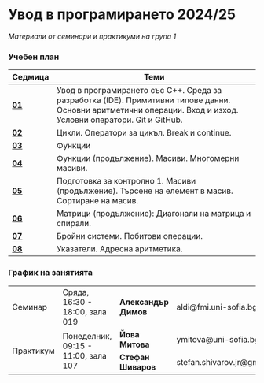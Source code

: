# Увод в програмирането 2024/25

_Материали от семинари и практикуми на група 1_

### Учебен план

| Седмица                                                                                                 | Теми                                                                                                                                                            |
| ------------------------------------------------------------------------------------------------------- | --------------------------------------------------------------------------------------------------------------------------------------------------------------- |
| **[01](https://github.com/StefanShivarov/introduction-to-programming-fmi-2024-25/tree/main/Week%2001)** | Увод в програмирането със C++. Среда за разработка (IDE). Примитивни типове данни. Основни аритметични операции. Вход и изход. Условни оператори. Git и GitHub. |
| **[02](https://github.com/StefanShivarov/introduction-to-programming-fmi-2024-25/tree/main/Week%2002)** | Цикли. Оператори за цикъл. Break и continue.                                                                                                                    |
| **[03](https://github.com/StefanShivarov/introduction-to-programming-fmi-2024-25/tree/main/Week%2003)** | Функции                                                                                                                                                         |
| **[04](https://github.com/StefanShivarov/introduction-to-programming-fmi-2024-25/tree/main/Week%2004)** | Функции (продължение). Масиви. Многомерни масиви.                                                                                                               |
| **[05](https://github.com/StefanShivarov/introduction-to-programming-fmi-2024-25/tree/main/Week%2005)** | Подготовка за контролно 1. Масиви (продължение). Търсене на елемент в масив. Сортиране на масив.                                                                |
| **[06](https://github.com/StefanShivarov/introduction-to-programming-fmi-2024-25/tree/main/Week%2006)** | Матрици (продължение): Диагонали на матрица и спирали.                                                                                                          |
| **[07](https://github.com/StefanShivarov/introduction-to-programming-fmi-2024-25/tree/main/Week%2007)** | Бройни системи. Побитови операции.                                                                                                                              |
| **[08](https://github.com/StefanShivarov/introduction-to-programming-fmi-2024-25/tree/main/Week%2008)** | Указатели. Aдресна аритметикa.                                                                                                                                  |

### График на занятията

<table style="width:100%;" >
  <tr>
    <td>Семинар</td>
    <td>Сряда, 16:30 - 18:00, зала 019</td>
    <td style="font-weight: bold">Александър Димов</td>
    <td>aldi@fmi.uni-sofia.bg</td>
  </tr>
  <tr>
    <td rowspan="2">Практикум</td>
    <td rowspan="2">Понеделник, 09:15 - 11:00, зала 107</td>
    <td style="font-weight: bold">Йова Митова</td>
    <td>ymitova@uni-sofia.bg
</td>
  </tr>
  <tr>
    <td style="font-weight: bold">Стефан Шиваров</td>
    <td>stefan.shivarov.jr@gmail.com</td>
  </tr>
</table>
